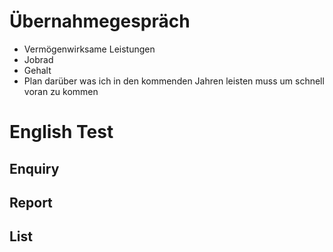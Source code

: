 # Übernahmegespräch
- Vermögenwirksame Leistungen
- Jobrad
- Gehalt
- Plan darüber was ich in den kommenden Jahren leisten muss um schnell voran zu kommen

# English Test

## Enquiry




## Report



## List